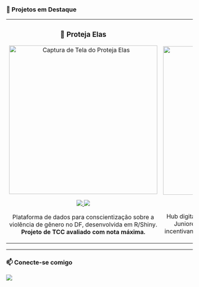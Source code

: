 ### 🚀 Projetos em Destaque

<table>
  <tr>
    <td width="50%">
      <h3 align="center">💜 Proteja Elas</h3>
      <div align="center">
        <a href="https://protejaelas.shinyapps.io/protejaelas/" target="_blank">
            <img width="400" alt="Captura de Tela do Proteja Elas" src="https://github.com/user-attachments/assets/73ff1c7b-d457-4081-ae92-2e7a9fa57b96" />
        </a>
        <p>
          <a href="https://github.com/laliahaidara/protejaelas" target="_blank">
            <img src="https://img.shields.io/badge/C%C3%B3digo-E91E63?style=for-the-badge&logo=github&logoColor=white">
          </a>
          <a href="https://protejaelas.shinyapps.io/protejaelas/" target="_blank">
            <img src="https://img.shields.io/badge/Acessar%20App-E91E63?style=for-the-badge&logo=shiny&logoColor=white">
          </a>
        </p>
        <p>
          Plataforma de dados para conscientização sobre a violência de gênero no DF, desenvolvida em R/Shiny. <strong>Projeto de TCC avaliado com nota máxima.</strong>
        </p>
      </div>
    </td>
    <td width="50%">
      <h3 align="center">💡 IntegraIF Hub</h3>
      <div align="center">
        <a href="https://github.com/laliahaidara/IntegraIF-HUB" target="_blank">
           <img width="400" alt="image" src="https://github.com/user-attachments/assets/2a6aaf25-17e0-44a6-83d6-c591c93dcbb6" />
        </a>
        <p>
          <a href="https://github.com/laliahaidara/IntegraIF-HUB" target="_blank">
            <img src="https://img.shields.io/badge/C%C3%B3digo-E91E63?style=for-the-badge&logo=github&logoColor=white">
          </a>
        </p>
        <p>
          Hub digital para conectar e fortalecer as Empresas Juniores do Instituto Federal de Brasília (IFB), incentivando a colaboração e o empreendedorismo.
        </p>
      </div>
    </td>
  </tr>
</table>

---

### 📫 Conecte-se comigo

<p align="left">
<a href="https://www.linkedin.com/in/lalia-sadio/" target="_blank"><img src="https://img.shields.io/badge/-LinkedIn-D53A9D?style=for-the-badge&logo=linkedin&logoColor=white" target="_blank"></a>
</p>
